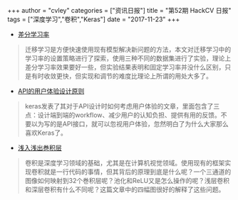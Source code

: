 +++
author = "cvley"
categories = ["资讯日报"]
title = "第52期 HackCV 日报"
tags = ["深度学习","卷积","Keras"]
date = "2017-11-23"
+++

- [差分学习率](https://blog.slavv.com/differential-learning-rates-59eff5209a4f?from=hackcv&hmsr=hackcv.com&utm_medium=hackcv.com&utm_source=hackcv.com)

> 迁移学习是方便快速使用现有模型解决新问题的方法，本文对迁移学习中的学习率的设置策略进行了探索，使用三种不同的数据集进行了实验，理论上差分学习率效果要好一些，但实验结果表明和固定学习率并没什么区别，只是有时收敛更快，但实现和调节的难度比理论上所谓的用处大多了。

- [API的用户体验设计原则](https://blog.keras.io/user-experience-design-for-apis.html?from=hackcv&hmsr=hackcv.com&utm_medium=hackcv.com&utm_source=hackcv.com)

> keras发表了其对于API设计时如何考虑用户体验的文章，里面包含了三点：设计端到端的workflow、减少用户的认知负担、提供有用的反馈。不要以为写的是API接口，就可以忽视用户体验，忽然明白了为什么大家那么喜欢Keras了。

- [浅入浅出巻积层](https://medium.com/@apiltamang/a-gentle-dive-into-the-anatomy-of-a-convolution-layer-6f1024339aca?from=hackcv&hmsr=hackcv.com&utm_medium=hackcv.com&utm_source=hackcv.com)

> 卷积是深度学习领域的基础，尤其是在计算机视觉领域。使用现有的框架实现卷积就是一行代码的事情，但其背后的原理到底是什么呢？一个三通道的图像如何映射到32个巻积层呢？池化和ReLU又是怎么操作的呢？浅层卷积和深层卷积有什么不同呢？这篇文章中的四幅图很好的解释了这些问题。

